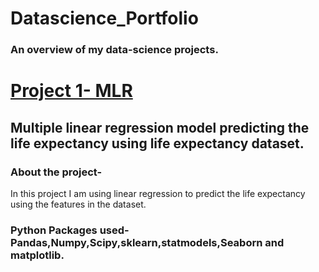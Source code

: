 # Datascience_Portfolio
### An overview of my data-science projects.

# [Project 1- MLR](https://github.com/Chirag-Naik666/MLR)
## Multiple linear regression model predicting the life expectancy using life expectancy dataset.

### About the project-
   In this project I am using linear regression to predict the life expectancy using the features in the dataset. 
### Python Packages used- Pandas,Numpy,Scipy,sklearn,statmodels,Seaborn and matplotlib.


